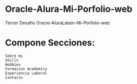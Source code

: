 # Oracle-Alura-Mi-Porfolio-web
Tercer Desafio Oracle-AluraLatam-Mi-Porfolio-web

# Compone Secciones:

    Sobre mi
    Skills
    Hobbies
    Formacion Academica
    Experiencia Laboral
    Contacto


